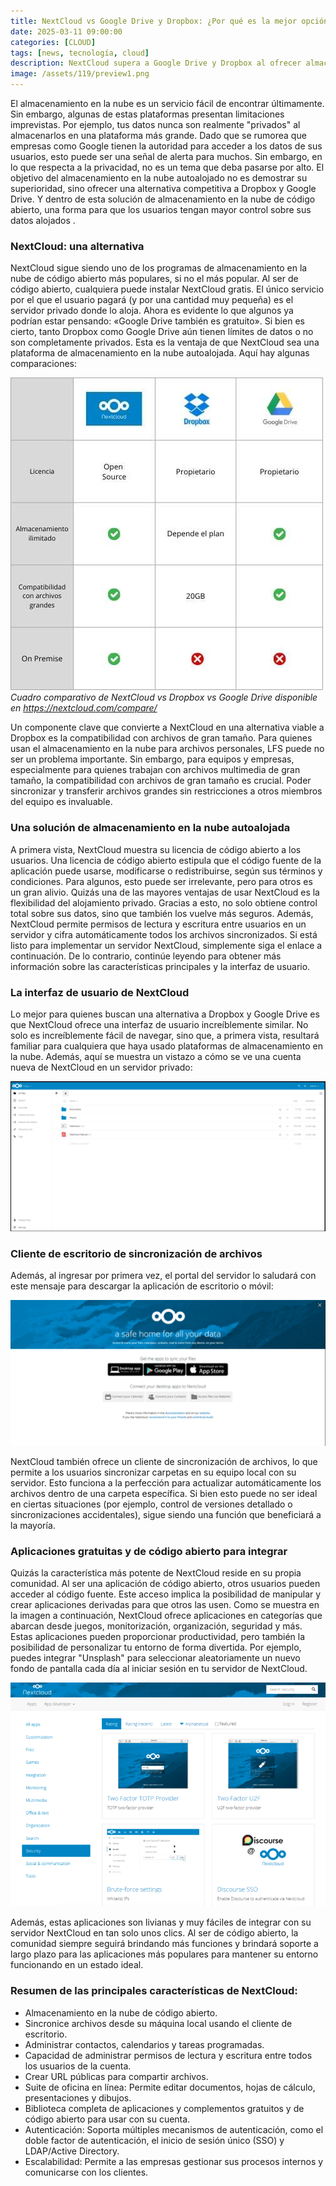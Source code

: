 ```yaml
---
title: NextCloud vs Google Drive y Dropbox: ¿Por qué es la mejor opción?
date: 2025-03-11 09:00:00 
categories: [CLOUD]
tags: [news, tecnología, cloud]
description: NextCloud supera a Google Drive y Dropbox al ofrecer almacenamiento en la nube sin límites de datos, mayor privacidad y control total, además de ser de código abierto y autoalojado.
image: /assets/119/preview1.png
---
```


El almacenamiento en la nube es un servicio fácil de encontrar últimamente. Sin embargo, algunas de estas plataformas presentan limitaciones imprevistas. Por ejemplo, tus datos nunca son realmente "privados" al almacenarlos en una plataforma más grande. Dado que se rumorea que empresas como Google tienen la autoridad para acceder a los datos de sus usuarios, esto puede ser una señal de alerta para muchos. 
Sin embargo, en lo que respecta a la privacidad, no es un tema que deba pasarse por alto. El objetivo del almacenamiento en la nube autoalojado no es demostrar su superioridad, sino ofrecer una alternativa competitiva a Dropbox y Google Drive. Y dentro de esta solución de almacenamiento en la nube de código abierto, una forma para que los usuarios tengan mayor control sobre sus datos alojados .

### NextCloud: una alternativa

NextCloud sigue siendo uno de los programas de almacenamiento en la nube de código abierto más populares, si no el más popular. Al ser de código abierto, cualquiera puede instalar NextCloud gratis. El único servicio por el que el usuario pagará (y por una cantidad muy pequeña) es el servidor privado donde lo aloja. Ahora es evidente lo que algunos ya podrían estar pensando: «Google Drive también es gratuito». Si bien es cierto, tanto Dropbox como Google Drive aún tienen límites de datos o no son completamente privados. Esta es la ventaja de que NextCloud sea una plataforma de almacenamiento en la nube autoalojada. Aquí hay algunas comparaciones:

![Imagen 01](/assets/119/119-01.jpg)
*Cuadro comparativo de NextCloud vs Dropbox vs Google Drive disponible en https://nextcloud.com/compare/*

Un componente clave que convierte a NextCloud en una alternativa viable a Dropbox es la compatibilidad con archivos de gran tamaño. Para quienes usan el almacenamiento en la nube para archivos personales, LFS puede no ser un problema importante. Sin embargo, para equipos y empresas, especialmente para quienes trabajan con archivos multimedia de gran tamaño, la compatibilidad con archivos de gran tamaño es crucial. Poder sincronizar y transferir archivos grandes sin restricciones a otros miembros del equipo es invaluable.

### Una solución de almacenamiento en la nube autoalojada

A primera vista, NextCloud muestra su licencia de código abierto a los usuarios. Una licencia de código abierto estipula que el código fuente de la aplicación puede usarse, modificarse o redistribuirse, según sus términos y condiciones. Para algunos, esto puede ser irrelevante, pero para otros es un gran alivio. Quizás una de las mayores ventajas de usar NextCloud es la flexibilidad del alojamiento privado. Gracias a esto, no solo obtiene control total sobre sus datos, sino que también los vuelve más seguros. Además, NextCloud permite permisos de lectura y escritura entre usuarios en un servidor y cifra automáticamente todos los archivos sincronizados. Si está listo para implementar un servidor NextCloud, simplemente siga el enlace a continuación. De lo contrario, continúe leyendo para obtener más información sobre las características principales y la interfaz de usuario.

### La interfaz de usuario de NextCloud

Lo mejor para quienes buscan una alternativa a Dropbox y Google Drive es que NextCloud ofrece una interfaz de usuario increíblemente similar. No solo es increíblemente fácil de navegar, sino que, a primera vista, resultará familiar para cualquiera que haya usado plataformas de almacenamiento en la nube. Además, aquí se muestra un vistazo a cómo se ve una cuenta nueva de NextCloud en un servidor privado:

![Imagen 01](/assets/119/119-02.png)

### Cliente de escritorio de sincronización de archivos

Además, al ingresar por primera vez, el portal del servidor lo saludará con este mensaje para descargar la aplicación de escritorio o móvil:

![Imagen 01](/assets/119/119-03.png)

NextCloud también ofrece un cliente de sincronización de archivos, lo que permite a los usuarios sincronizar carpetas en su equipo local con su servidor. Esto funciona a la perfección para actualizar automáticamente los archivos dentro de una carpeta específica. Si bien esto puede no ser ideal en ciertas situaciones (por ejemplo, control de versiones detallado o sincronizaciones accidentales), sigue siendo una función que beneficiará a la mayoría.

### Aplicaciones gratuitas y de código abierto para integrar

Quizás la característica más potente de NextCloud reside en su propia comunidad. Al ser una aplicación de código abierto, otros usuarios pueden acceder al código fuente. Este acceso implica la posibilidad de manipular y crear aplicaciones derivadas para que otros las usen. Como se muestra en la imagen a continuación, NextCloud ofrece aplicaciones en categorías que abarcan desde juegos, monitorización, organización, seguridad y más. Estas aplicaciones pueden proporcionar productividad, pero también la posibilidad de personalizar tu entorno de forma divertida. Por ejemplo, puedes integrar "Unsplash" para seleccionar aleatoriamente un nuevo fondo de pantalla cada día al iniciar sesión en tu servidor de NextCloud.

![Imagen 01](/assets/119/119-04.png)

Además, estas aplicaciones son livianas y muy fáciles de integrar con su servidor NextCloud en tan solo unos clics. Al ser de código abierto, la comunidad siempre seguirá brindando más funciones y brindará soporte a largo plazo para las aplicaciones más populares para mantener su entorno funcionando en un estado ideal.

### Resumen de las principales características de NextCloud:

- Almacenamiento en la nube de código abierto.
- Sincronice archivos desde su máquina local usando el cliente de escritorio.
- Administrar contactos, calendarios y tareas programadas.
- Capacidad de administrar permisos de lectura y escritura entre todos los usuarios de la cuenta.
- Crear URL públicas para compartir archivos.
- Suite de oficina en línea: Permite editar documentos, hojas de cálculo, presentaciones y dibujos.
- Biblioteca completa de aplicaciones y complementos gratuitos y de código abierto para usar con su cuenta.
- Autenticación: Soporta múltiples mecanismos de autenticación, como el doble factor de autenticación, el inicio de sesión único (SSO) y LDAP/Active Directory.
- Escalabilidad: Permite a las empresas gestionar sus procesos internos y comunicarse con los clientes. 



